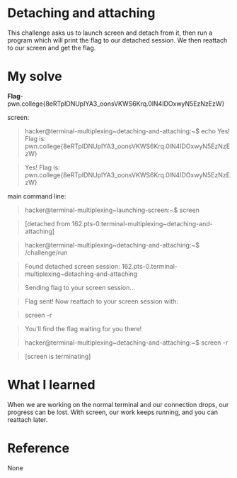 # Detaching and attaching
This challenge asks us to launch screen and detach from it, then run a program which will print the flag to our detached session.
We then reattach to our screen and get the flag.
# My solve
**Flag**-pwn.college{8eRTpIDNUpIYA3_oonsVKWS6Krq.0lN4IDOxwyN5EzNzEzW}

screen:

>hacker@terminal-multiplexing~detaching-and-attaching:~$ echo Yes! Flag is: pwn.college{8eRTpIDNUpIYA3_oonsVKWS6Krq.0lN4IDOxwyN5EzNzEzW}

>Yes! Flag is: pwn.college{8eRTpIDNUpIYA3_oonsVKWS6Krq.0lN4IDOxwyN5EzNzEzW}

main command line:

>hacker@terminal-multiplexing~launching-screen:~$ screen

>[detached from 162.pts-0.terminal-multiplexing~detaching-and-attaching]

>hacker@terminal-multiplexing~detaching-and-attaching:~$ /challenge/run

>Found detached screen session: 162.pts-0.terminal-multiplexing~detaching-and-attaching

>Sending flag to your screen session...


>Flag sent! Now reattach to your screen session with:

 
  >screen -r


>You'll find the flag waiting for you there!

>hacker@terminal-multiplexing~detaching-and-attaching:~$ screen -r

>[screen is terminating]

# What I learned
When we are working on the normal terminal and our connection drops, our progress can be lost. With screen, our work keeps running, and you can reattach later.
# Reference
None
